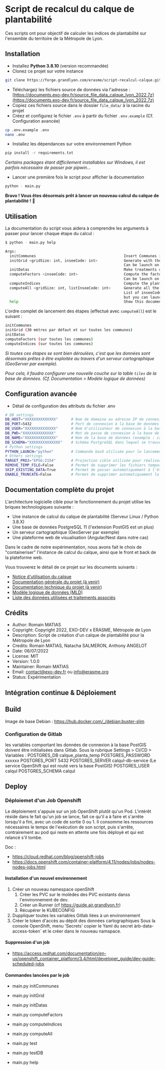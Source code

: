 # Script de recalcul du calque de plantabilité

Ces scripts ont pour objectif de calculer les indices de plantabilité sur l'ensemble du territoire de la Métropole de Lyon.

## Installation

* Installez **Python 3.8.10** (version recommandée)
* Clonez ce projet sur votre instance
```bash
git clone https://forge.grandlyon.com/erasme/script-recalcul-calque.git
```
* Téléchargez les fichiers source de données via l'adresse : [https://documents.exo-dev.fr/source_file_data_calque_lyon_2022.7z](https://documents.exo-dev.fr/source_file_data_calque_lyon_2022.7z)
* Copiez ces fichiers source dans le dossier `file_data/` à la racine du projet
* Créez et configurez le fichier `.env` à partir du fichier `.env.example` (Cf. Configuration avancée)
```bash
cp .env.example .env
nano .env
```
* Installez les dépendances sur votre environnement Python
```bash
pip install -r requirements.txt
```
<i>Certains packages étant difficilement installables sur Windows, il est parfois nécessaire de passer par pipwin...</i>

* Lancer une première fois le script pour afficher la documentation
```bash
python - main.py
```

**Bravo ! Vous êtes désormais prêt à lancer un nouveau calcul du calque de plantabilité !** 🎉

## Utilisation

La documentation du script vous aidera à comprendre les arguments à passer pour lancer chaque étape du calcul :

```bash
$ python - main.py help

Args:
  initCommunes                                        Insert Communes in database from a geoJSON file path (with geometry and insee column)
  initGrid <gridSize: int, inseeCode: int>            Generate with the size defined and insert Grid in database merged from a bounding box
                                                      Can be launch on certain "communes" with one <inseeCode> or in all territory by default (no parameter)
  initDatas                                           Make treatments on the datas from informations in metadatas table
  computeFactors <inseeCode: int>                     Compute the factors area on each tile with database informations. 
                                                      Can be launch on certain "communes" with one <inseeCode> or in all territory by default (no parameter)
  computeIndices                                      Compute the plantability indices on each tile with database informations. 
  computeAll <gridSize: int, listInseeCode: int>      Generate all the plantability layer (launch all previous steps). 
                                                      List of inseeCode must be separated with comma (,) and without space (e.g. python - main.py 5 69266,69388,69256) 
                                                      but you can launch treatments for only one commune (e.g. python - main.py 5 69266)
  help                                                Show this documentation
```

L'ordre complet de lancement des étapes (effectué avec `computeAll`) est le suivant :

```bash
initCommunes
initGrid (30 mètres par défaut et sur toutes les communes)
initDatas
computeFactors (sur toutes les communes)
computeIndices (sur toutes les communes)
```

<i>Si toutes ces étapes se sont bien déroulées, c'est que les données sont désormais prêtes à être exploitée au travers d'un serveur cartographique (GeoServer par exemple).</i>

<i>Pour cela, il faudra configurer une nouvelle couche sur la table `tiles` de la base de données. (Cf. Documentation > Modèle logique de données)</i>

## Configuration avancée

* Détail de configuration des attributs du fichier .env
```bash
# DB settings
DB_HOST="XXXXXXXXXXXXXX"      # Nom de domaine ou adresse IP de connexion à la base de données
DB_PORT=5432                  # Port de connexion à la base de données
DB_USER="XXXXXXXXXXXXXX"      # Nom d'utilisateur de connexion à la base de données
DB_PWD="XXXXXXXXXXXXXX"       # Mot de passe de connexion à la base de données
DB_NAME="XXXXXXXXXXXXXX"      # Nom de la base de données (exemple : calque_planta)
DB_SCHEMA="XXXXXXXXXXXXXX"    # Schéma PostgreSQL dans lequel se trouve la base de données
# Python settings
PYTHON_LAUNCH="python"        # Commande bash utilisée pour le lancement des sous scripts Python (peut être remplacé par python3 si nécessaire)
# Others settings
TARGET_PROJ="EPSG:2154"       # Projection cible utilisée pour réaliser les traitements de données
REMOVE_TEMP_FILE=False        # Permet de supprimer les fichiers temporaires générés lors des traitements de données
SKIP_EXISTING_DATA=True       # Permet de passer automatiquement à l'étape suivante lorsque la donnée traitée existe déjà en base
ENABLE_TRUNCATE=False         # Permet de supprimer automatiquement la donnée lors de son traitement si elle existe déjà en base
```

## Documentation complète du projet

L'architecture logicielle cible pour le fonctionnement du projet utilise les briques technologiques suivante : 
* Une instance de calcul du calque de plantabilité (Serveur Linux / Python 3.8.X)
* Une base de données PostgreSQL 11 (l'extension PostGIS est un plus)
* Un serveur cartographique (GeoServer par exemple)
* Une plateforme web de visualisation (Angular/Nest dans notre cas)

Dans le cadre de notre expérimentation, nous avons fait le choix de "containeriser" l'instance de calcul du calque, ainsi que le front et back de la plateforme web.

Vous trouverez le détail de ce projet sur les documents suivants :
* [Notice d'utilisation du calque](https://documents.exo-dev.fr/notice_utilisation_calque_plantabilite_lyon_V1.pdf)
* [Documentation générale du projet (à venir)]()
* [Documentation technique du projet (à venir)]()
* [Modèle logique de données (MLD)](https://documents.exo-dev.fr/MLD_calque_plantabilite_lyon.png)
* [Liste des données utilisées et traitements associés](https://www.figma.com/file/jE0JR0PiNbDU9ShK2V2tnZ/Process-data-calque-de-plantabilit%C3%A9?node-id=0%3A1)

## Crédits

* Author: Romain MATIAS
* Copyright: Copyright 2022, EXO-DEV x ERASME, Métropole de Lyon
* Description: Script de création d'un calque de plantabilité pour la Métropole de Lyon
* Credits: Romain MATIAS, Natacha SALMERON, Anthony ANGELOT
* Date: 06/07/2022
* License: MIT
* Version: 1.0.0
* Maintainer: Romain MATIAS
* Email: contact@exo-dev.fr ou info@erasme.org
* Status: Expérimentation

## Intégration continue & Déploiement

## Build
Image de base Debian : https://hub.docker.com/_/debian:buster-slim

### Configuration de Gitlab
les variables comportant les données de connexion à la base PostGIS doivent être initiialisées dans Gitlab.
Sous la rubrique Settings > CI/CD > Variables :
POSTGRES_DB         calque_planta_temp
POSTGRES_PASSWORD   xxxxxx
POSTGRES_PORT       5432
POSTGRES_SERVER     calqul-db-service (Le service OpenShift qui est routé vers la base PostGIS)
POSTGRES_USER       calqul
POSTGRES_SCHEMA     calqul
## Deploy

### Déploiemet d'un Job Openshift
Le déploiement s'appuie sur un job OpenShift plutôt qu'un Pod. 
L'intérêt réside dans le fait qu'un job se lance, fait ce qu'il a à faire et s'arrête lorsqu'il a fini, avec un code de sortie 0 ou 1.
Il consomme les ressources nécessaires le temps de l'exécution de son script, puis s'arrête, contrairement au pod qui reste en attente une fois déployé et qui est relancé s'il tombe.

Doc : 
 - https://cloud.redhat.com/blog/openshift-jobs
 - https://docs.openshift.com/container-platform/4.11/nodes/jobs/nodes-nodes-jobs.html

#### Installation d'un nouvel environnement

1. Créer un nouveau namespace openShift
   1. Créer les PVC sur le molèdes des PVC existants danss l'environnement de dev.
   2. Créer un Runner (cf https://guide.air.grandlyon.fr)
   3. Récupérer le KUBECONFIG
2. Duppliquer toutes les variables Gitlab liées à un environnement
3. Créer le token d'accès au dépôt des données cartographiques
   Sous la console OpenShift, menu 'Secrets' copier le Yaml du secret àrb-data-access-token` et le créer dans le nouveau namspace.

#### Suppression d'un job
 - https://access.redhat.com/documentation/en-us/openshift_container_platform/3.4/html/developer_guide/dev-guide-scheduled-jobs

#### Commandes lancées par le job
- main.py initCommunes
  
- main.py initGrid
  
- main.py initDatas
  
- main.py computeFactors
  
- main.py computeIndices
  
- main.py computeAll
  
- main.py test
  
- main.py testDB
  
- main.py help